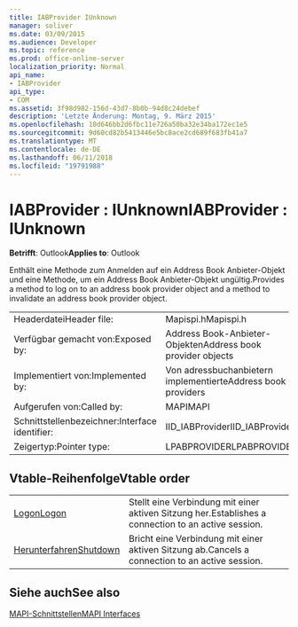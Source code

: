 ```yaml
---
title: IABProvider IUnknown
manager: soliver
ms.date: 03/09/2015
ms.audience: Developer
ms.topic: reference
ms.prod: office-online-server
localization_priority: Normal
api_name:
- IABProvider
api_type:
- COM
ms.assetid: 3f98d982-156d-43d7-8b0b-94d8c24debef
description: 'Letzte Änderung: Montag, 9. März 2015'
ms.openlocfilehash: 10d646bb2d6fbc11e726a50ba32e34ba172ec1e5
ms.sourcegitcommit: 9d60cd82b5413446e5bc8ace2cd689f683fb41a7
ms.translationtype: MT
ms.contentlocale: de-DE
ms.lasthandoff: 06/11/2018
ms.locfileid: "19791988"
---
```

# <a name="iabprovider--iunknown"></a><span data-ttu-id="8cb94-103">IABProvider : IUnknown</span><span class="sxs-lookup"><span data-stu-id="8cb94-103">IABProvider : IUnknown</span></span>

  
  
<span data-ttu-id="8cb94-104">**Betrifft**: Outlook</span><span class="sxs-lookup"><span data-stu-id="8cb94-104">**Applies to**: Outlook</span></span> 
  
<span data-ttu-id="8cb94-105">Enthält eine Methode zum Anmelden auf ein Address Book Anbieter-Objekt und eine Methode, um ein Address Book Anbieter-Objekt ungültig.</span><span class="sxs-lookup"><span data-stu-id="8cb94-105">Provides a method to log on to an address book provider object and a method to invalidate an address book provider object.</span></span>
  
|||
|:-----|:-----|
|<span data-ttu-id="8cb94-106">Headerdatei</span><span class="sxs-lookup"><span data-stu-id="8cb94-106">Header file:</span></span>  <br/> |<span data-ttu-id="8cb94-107">Mapispi.h</span><span class="sxs-lookup"><span data-stu-id="8cb94-107">Mapispi.h</span></span>  <br/> |
|<span data-ttu-id="8cb94-108">Verfügbar gemacht von:</span><span class="sxs-lookup"><span data-stu-id="8cb94-108">Exposed by:</span></span>  <br/> |<span data-ttu-id="8cb94-109">Address Book-Anbieter-Objekten</span><span class="sxs-lookup"><span data-stu-id="8cb94-109">Address book provider objects</span></span>  <br/> |
|<span data-ttu-id="8cb94-110">Implementiert von:</span><span class="sxs-lookup"><span data-stu-id="8cb94-110">Implemented by:</span></span>  <br/> |<span data-ttu-id="8cb94-111">Von adressbuchanbietern implementierte</span><span class="sxs-lookup"><span data-stu-id="8cb94-111">Address book providers</span></span>  <br/> |
|<span data-ttu-id="8cb94-112">Aufgerufen von:</span><span class="sxs-lookup"><span data-stu-id="8cb94-112">Called by:</span></span>  <br/> |<span data-ttu-id="8cb94-113">MAPI</span><span class="sxs-lookup"><span data-stu-id="8cb94-113">MAPI</span></span>  <br/> |
|<span data-ttu-id="8cb94-114">Schnittstellenbezeichner:</span><span class="sxs-lookup"><span data-stu-id="8cb94-114">Interface identifier:</span></span>  <br/> |<span data-ttu-id="8cb94-115">IID_IABProvider</span><span class="sxs-lookup"><span data-stu-id="8cb94-115">IID_IABProvider</span></span>  <br/> |
|<span data-ttu-id="8cb94-116">Zeigertyp:</span><span class="sxs-lookup"><span data-stu-id="8cb94-116">Pointer type:</span></span>  <br/> |<span data-ttu-id="8cb94-117">LPABPROVIDER</span><span class="sxs-lookup"><span data-stu-id="8cb94-117">LPABPROVIDER</span></span>  <br/> |
   
## <a name="vtable-order"></a><span data-ttu-id="8cb94-118">Vtable-Reihenfolge</span><span class="sxs-lookup"><span data-stu-id="8cb94-118">Vtable order</span></span>

|||
|:-----|:-----|
|[<span data-ttu-id="8cb94-119">Logon</span><span class="sxs-lookup"><span data-stu-id="8cb94-119">Logon</span></span>](iabprovider-logon.md) <br/> |<span data-ttu-id="8cb94-120">Stellt eine Verbindung mit einer aktiven Sitzung her.</span><span class="sxs-lookup"><span data-stu-id="8cb94-120">Establishes a connection to an active session.</span></span>  <br/> |
|[<span data-ttu-id="8cb94-121">Herunterfahren</span><span class="sxs-lookup"><span data-stu-id="8cb94-121">Shutdown</span></span>](iabprovider-shutdown.md) <br/> |<span data-ttu-id="8cb94-122">Bricht eine Verbindung mit einer aktiven Sitzung ab.</span><span class="sxs-lookup"><span data-stu-id="8cb94-122">Cancels a connection to an active session.</span></span>  <br/> |
   
## <a name="see-also"></a><span data-ttu-id="8cb94-123">Siehe auch</span><span class="sxs-lookup"><span data-stu-id="8cb94-123">See also</span></span>



[<span data-ttu-id="8cb94-124">MAPI-Schnittstellen</span><span class="sxs-lookup"><span data-stu-id="8cb94-124">MAPI Interfaces</span></span>](mapi-interfaces.md)

